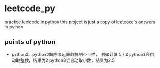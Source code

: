 # leetcode_py
practice leetcode in python
this project is just a copy of leetcode's answers in python
## points of python
* python2、python3做除法运算的机制不一样，
例如计算 5 / 2
python2会自动取整数，结果为2
python3会自动取小数，结果为2.5